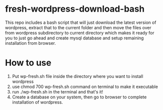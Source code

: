 # fresh-wordpress-download-bash
This repo includes a bash script that will just download the latest version of wordpress, extract that to the current folder and then move the files over from wordpress subdirectory to current directory which makes it ready for you to just go ahead and create mysql database and setup remaining installation from browser.

# How to use
1. Put wp-fresh.sh file inside the directory where you want to install wordpress
2. use chmod 700 wp-fresh.sh command on terminal to make it executable
3. run ./wp-fresh.sh in the terminal and that's it!
4. Create a database on your system, then go to browser to complete installation of wordpress.